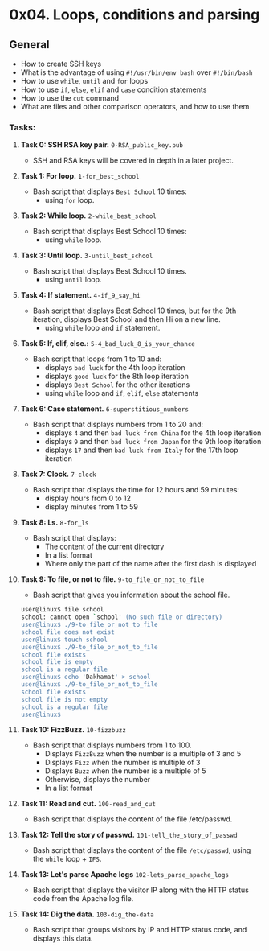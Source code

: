 # 0x04. Loops, conditions and parsing

## General
   - How to create SSH keys
   - What is the advantage of using `#!/usr/bin/env bash` over `#!/bin/bash`
   - How to use `while`, `until` and `for` loops
   - How to use `if`, `else`, `elif` and `case` condition statements
   - How to use the `cut` command
   - What are files and other comparison operators, and how to use them

### Tasks: ###

1. **Task 0: SSH RSA key pair.** `0-RSA_public_key.pub`
   - SSH and RSA keys will be covered in depth in a later project.

2. **Task 1: For loop.** `1-for_best_school`
   - Bash script that displays `Best School` 10 times:
     - using `for` loop.

3. **Task 2: While loop.** `2-while_best_school`
   - Bash script that displays Best School 10 times:
     - using `while` loop.

4. **Task 3: Until loop.** `3-until_best_school`
   - Bash script that displays Best School 10 times.
     - using `until` loop.

5. **Task 4: If statement.** `4-if_9_say_hi`
   - Bash script that displays Best School 10 times, but for the 9th iteration, displays Best School and then Hi on a new line.
     - using `while` loop and `if` statement.

6. **Task 5: If, elif, else.:** `5-4_bad_luck_8_is_your_chance`
   - Bash script that loops from 1 to 10 and:
     - displays `bad luck` for the 4th loop iteration
     - displays `good luck` for the 8th loop iteration
     - displays `Best School` for the other iterations
     - using `while` loop and `if`, `elif`, `else` statements

7. **Task 6: Case statement.** `6-superstitious_numbers`
   - Bash script that displays numbers from 1 to 20 and:
     - displays `4` and then `bad luck from China` for the 4th loop iteration
     - displays `9` and then `bad luck from Japan` for the 9th loop iteration
     - displays `17` and then `bad luck from Italy` for the 17th loop iteration

8. **Task 7: Clock.** `7-clock`
   - Bash script that displays the time for 12 hours and 59 minutes:
     - display hours from 0 to 12
     - display minutes from 1 to 59

9. **Task 8: Ls.** `8-for_ls`
   - Bash script that displays:
     - The content of the current directory
     - In a list format
     - Where only the part of the name after the first dash is displayed

10. **Task 9: To file, or not to file.** `9-to_file_or_not_to_file`
    - Bash script that gives you information about the school file.
    ```bash
    user@linux$ file school
    school: cannot open `school' (No such file or directory)
    user@linux$ ./9-to_file_or_not_to_file
    school file does not exist
    user@linux$ touch school
    user@linux$ ./9-to_file_or_not_to_file
    school file exists
    school file is empty
    school is a regular file
    user@linux$ echo 'Dakhamat' > school
    user@linux$ ./9-to_file_or_not_to_file
    school file exists
    school file is not empty
    school is a regular file
    user@linux$ 
    ```

11. **Task 10: FizzBuzz.** `10-fizzbuzz`
    - Bash script that displays numbers from 1 to 100.
      - Displays `FizzBuzz` when the number is a multiple of 3 and 5
      - Displays `Fizz` when the number is multiple of 3
      - Displays `Buzz` when the number is a multiple of 5
      - Otherwise, displays the number
      - In a list format

12. **Task 11: Read and cut.** `100-read_and_cut`
    - Bash script that displays the content of the file /etc/passwd.

13. **Task 12: Tell the story of passwd.** `101-tell_the_story_of_passwd`
    - Bash script that displays the content of the file `/etc/passwd`, using the `while` loop + `IFS`.

14. **Task 13: Let's parse Apache logs** `102-lets_parse_apache_logs`
    - Bash script that displays the visitor IP along with the HTTP status code from the Apache log file.

15. **Task 14: Dig the data.** `103-dig_the-data`
    - Bash script that groups visitors by IP and HTTP status code, and displays this data.

